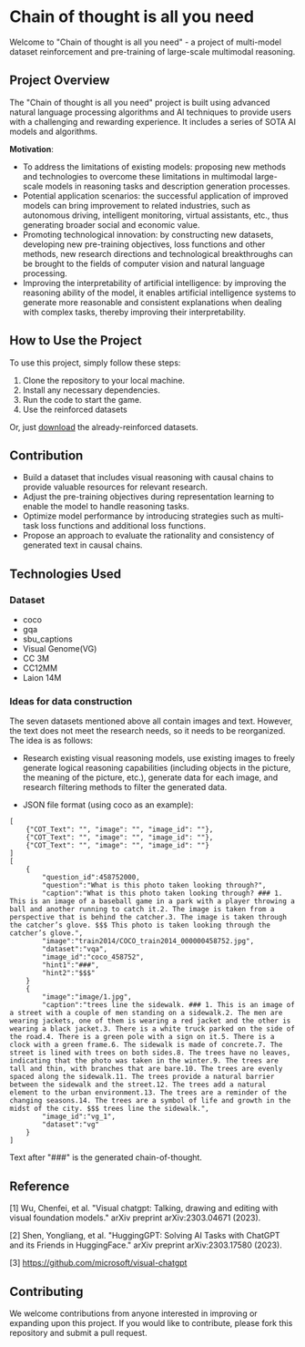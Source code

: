# Chain of thought is all you need

Welcome to "Chain of thought is all you need" - a project of multi-model dataset reinforcement and pre-training of large-scale multimodal reasoning.

## Project Overview

The "Chain of thought is all you need" project is built using advanced natural language processing algorithms and AI techniques to provide users with a challenging and rewarding experience. It includes a series of SOTA AI models and algorithms.

**Motivation**: 

- To address the limitations of existing models: proposing new methods and technologies to overcome these limitations in multimodal large-scale models in reasoning tasks and description generation processes.
- Potential application scenarios: the successful application of improved models can bring improvement to related industries, such as autonomous driving, intelligent monitoring, virtual assistants, etc., thus generating broader social and economic value.
- Promoting technological innovation: by constructing new datasets, developing new pre-training objectives, loss functions and other methods, new research directions and technological breakthroughs can be brought to the fields of computer vision and natural language processing.
- Improving the interpretability of artificial intelligence: by improving the reasoning ability of the model, it enables artificial intelligence systems to generate more reasonable and consistent explanations when dealing with complex tasks, thereby improving their interpretability.

## How to Use the Project

To use this project, simply follow these steps:

1. Clone the repository to your local machine.
2. Install any necessary dependencies.
3. Run the code to start the game.
4. Use the reinforced datasets

Or, just [download](https://www.google.com) the already-reinforced datasets.

## Contribution

- Build a dataset that includes visual reasoning with causal chains to provide valuable resources for relevant research. 
- Adjust the pre-training objectives during representation learning to enable the model to handle reasoning tasks. 
- Optimize model performance by introducing strategies such as multi-task loss functions and additional loss functions. 
- Propose an approach to evaluate the rationality and consistency of generated text in causal chains.

## Technologies Used

### Dataset

- coco
- gqa
- sbu_captions
- Visual Genome(VG)
- CC 3M
- CC12MM
- Laion 14M

### Ideas for data construction

The seven datasets mentioned above all contain images and text. However, the text does not meet the research needs, so it needs to be reorganized. The idea is as follows:

- Research existing visual reasoning models, use existing images to freely generate logical reasoning capabilities (including objects in the picture, the meaning of the picture, etc.), generate data for each image, and research filtering methods to filter the generated data.

- JSON file format (using coco as an example):
```
[
    {"COT_Text": "", "image": "", "image_id": ""},
    {"COT_Text": "", "image": "", "image_id": ""},
    {"COT_Text": "", "image": "", "image_id": ""}
]
[
    {
        "question_id":458752000,
        "question":"What is this photo taken looking through?",
        "caption":"What is this photo taken looking through? ### 1. This is an image of a baseball game in a park with a player throwing a ball and another running to catch it.2. The image is taken from a perspective that is behind the catcher.3. The image is taken through the catcher’s glove. $$$ This photo is taken looking through the catcher’s glove.",
        "image":"train2014/COCO_train2014_000000458752.jpg",
        "dataset":"vqa",
        "image_id":"coco_458752",
        "hint1":"###",
        "hint2":"$$$"
    }
    {
        "image":"image/1.jpg",
        "caption":"trees line the sidewalk. ### 1. This is an image of a street with a couple of men standing on a sidewalk.2. The men are wearing jackets, one of them is wearing a red jacket and the other is wearing a black jacket.3. There is a white truck parked on the side of the road.4. There is a green pole with a sign on it.5. There is a clock with a green frame.6. The sidewalk is made of concrete.7. The street is lined with trees on both sides.8. The trees have no leaves, indicating that the photo was taken in the winter.9. The trees are tall and thin, with branches that are bare.10. The trees are evenly spaced along the sidewalk.11. The trees provide a natural barrier between the sidewalk and the street.12. The trees add a natural element to the urban environment.13. The trees are a reminder of the changing seasons.14. The trees are a symbol of life and growth in the midst of the city. $$$ trees line the sidewalk.",
        "image_id":"vg_1",
        "dataset":"vg"
    }
]
```
Text after "###" is the generated chain-of-thought.

## Reference

[1] Wu, Chenfei, et al. "Visual chatgpt: Talking, drawing and editing with visual foundation models." arXiv preprint arXiv:2303.04671 (2023).

[2] Shen, Yongliang, et al. "HuggingGPT: Solving AI Tasks with ChatGPT and its Friends in HuggingFace." arXiv preprint arXiv:2303.17580 (2023).

[3] https://github.com/microsoft/visual-chatgpt



## Contributing

We welcome contributions from anyone interested in improving or expanding upon this project. If you would like to contribute, please fork this repository and submit a pull request.